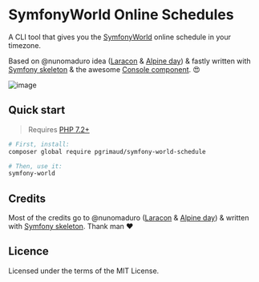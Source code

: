 # SymfonyWorld Online Schedules
A CLI tool that gives you the [SymfonyWorld](https://live.symfony.com/2021-world/schedule) online schedule in your timezone.

Based on @nunomaduro idea ([Laracon](https://github.com/nunomaduro/laracon-schedule) & [Alpine day](https://github.com/nunomaduro/alpine-day-schedule)) & fastly written with [Symfony skeleton](https://symfony.com/doc/current/setup.html#creating-symfony-applications) & the awesome [Console component](https://symfony.com/doc/current/components/console.html). 😍

![image](https://user-images.githubusercontent.com/1866496/121067456-5c8d8880-c7cb-11eb-9cb1-7fafd70c24cf.png)

## Quick start

> Requires [PHP 7.2+](https://www.php.net/releases/)

```bash
# First, install:
composer global require pgrimaud/symfony-world-schedule

# Then, use it:
symfony-world
```

## Credits
Most of the credits go to @nunomaduro ([Laracon](https://github.com/nunomaduro/laracon-schedule) & [Alpine day](https://github.com/nunomaduro/alpine-day-schedule)) & written with [Symfony skeleton](https://symfony.com/doc/current/setup.html#creating-symfony-applications). Thank man ❤️

## Licence
Licensed under the terms of the MIT License.